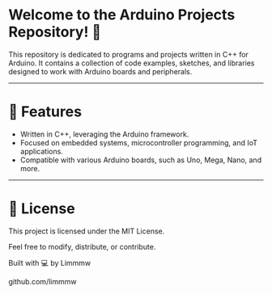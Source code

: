 # Welcome to the Arduino Projects Repository! 🎉

This repository is dedicated to programs and projects written in C++ for Arduino. It contains a collection of code examples, sketches, and libraries designed to work with Arduino boards and peripherals.

---

# 🚀 Features
- Written in C++, leveraging the Arduino framework.
- Focused on embedded systems, microcontroller programming, and IoT applications.
- Compatible with various Arduino boards, such as Uno, Mega, Nano, and more.

---

# 📄 License
This project is licensed under the MIT License.

Feel free to modify, distribute, or contribute.

Built with 💻 by Limmmw

github.com/limmmw